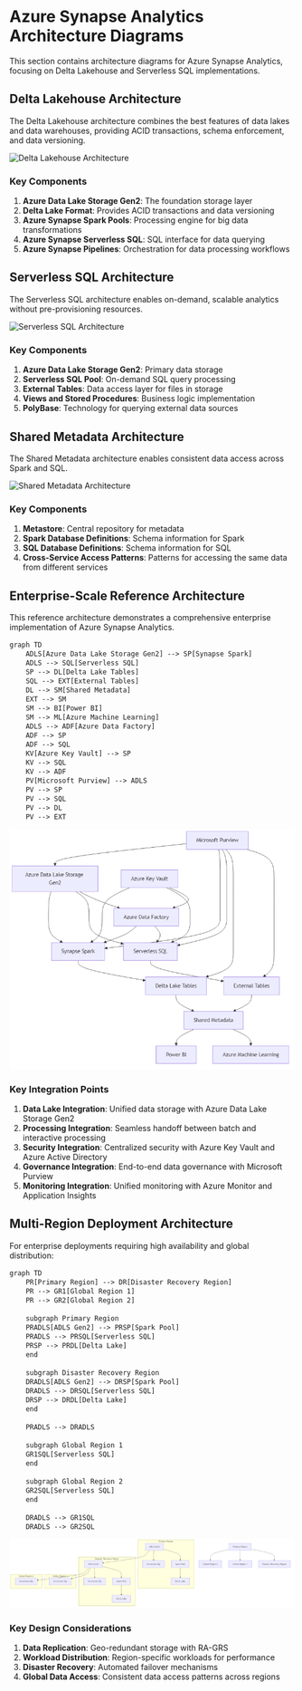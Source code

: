 # Azure Synapse Analytics Architecture Diagrams

This section contains architecture diagrams for Azure Synapse Analytics, focusing on Delta Lakehouse and Serverless SQL implementations.

## Delta Lakehouse Architecture

The Delta Lakehouse architecture combines the best features of data lakes and data warehouses, providing ACID transactions, schema enforcement, and data versioning.

![Delta Lakehouse Architecture](delta-lakehouse-architecture.png)

### Key Components

1. __Azure Data Lake Storage Gen2__: The foundation storage layer
2. __Delta Lake Format__: Provides ACID transactions and data versioning
3. __Azure Synapse Spark Pools__: Processing engine for big data transformations
4. __Azure Synapse Serverless SQL__: SQL interface for data querying
5. __Azure Synapse Pipelines__: Orchestration for data processing workflows

## Serverless SQL Architecture

The Serverless SQL architecture enables on-demand, scalable analytics without pre-provisioning resources.

![Serverless SQL Architecture](serverless-sql-architecture.png)

### Key Components

1. __Azure Data Lake Storage Gen2__: Primary data storage
2. __Serverless SQL Pool__: On-demand SQL query processing
3. __External Tables__: Data access layer for files in storage
4. __Views and Stored Procedures__: Business logic implementation
5. __PolyBase__: Technology for querying external data sources

## Shared Metadata Architecture

The Shared Metadata architecture enables consistent data access across Spark and SQL.

![Shared Metadata Architecture](shared-metadata-architecture.png)

### Key Components

1. __Metastore__: Central repository for metadata
2. __Spark Database Definitions__: Schema information for Spark
3. __SQL Database Definitions__: Schema information for SQL
4. __Cross-Service Access Patterns__: Patterns for accessing the same data from different services

## Enterprise-Scale Reference Architecture

This reference architecture demonstrates a comprehensive enterprise implementation of Azure Synapse Analytics.

<!-- Mermaid diagram for MkDocs rendering -->
```mermaid
graph TD
    ADLS[Azure Data Lake Storage Gen2] --> SP[Synapse Spark]
    ADLS --> SQL[Serverless SQL]
    SP --> DL[Delta Lake Tables]
    SQL --> EXT[External Tables]
    DL --> SM[Shared Metadata]
    EXT --> SM
    SM --> BI[Power BI]
    SM --> ML[Azure Machine Learning]
    ADLS --> ADF[Azure Data Factory]
    ADF --> SP
    ADF --> SQL
    KV[Azure Key Vault] --> SP
    KV --> SQL
    KV --> ADF
    PV[Microsoft Purview] --> ADLS
    PV --> SP
    PV --> SQL
    PV --> DL
    PV --> EXT
```

<!-- Static image fallback for GitHub -->
![Enterprise-Scale Reference Architecture showing integration between Azure Data Lake Storage, Synapse Spark, Serverless SQL, Delta Lake Tables, External Tables, Shared Metadata, and integration with Power BI, Azure ML, and security/governance services](../images/diagrams/enterprise-scale-architecture.png)

### Key Integration Points

1. __Data Lake Integration__: Unified data storage with Azure Data Lake Storage Gen2
2. __Processing Integration__: Seamless handoff between batch and interactive processing
3. __Security Integration__: Centralized security with Azure Key Vault and Azure Active Directory
4. __Governance Integration__: End-to-end data governance with Microsoft Purview
5. __Monitoring Integration__: Unified monitoring with Azure Monitor and Application Insights

## Multi-Region Deployment Architecture

For enterprise deployments requiring high availability and global distribution:

<!-- Mermaid diagram for MkDocs rendering -->
```mermaid
graph TD
    PR[Primary Region] --> DR[Disaster Recovery Region]
    PR --> GR1[Global Region 1]
    PR --> GR2[Global Region 2]
    
    subgraph Primary Region
    PRADLS[ADLS Gen2] --> PRSP[Spark Pool]
    PRADLS --> PRSQL[Serverless SQL]
    PRSP --> PRDL[Delta Lake]
    end
    
    subgraph Disaster Recovery Region
    DRADLS[ADLS Gen2] --> DRSP[Spark Pool]
    DRADLS --> DRSQL[Serverless SQL]
    DRSP --> DRDL[Delta Lake]
    end
    
    PRADLS --> DRADLS
    
    subgraph Global Region 1
    GR1SQL[Serverless SQL]
    end
    
    subgraph Global Region 2
    GR2SQL[Serverless SQL]
    end
    
    DRADLS --> GR1SQL
    DRADLS --> GR2SQL
```

<!-- Static image fallback for GitHub -->
![Multi-Region Deployment Architecture showing Primary Region, Disaster Recovery Region, and Global Regions with their interconnected components like ADLS Gen2, Spark Pool, Serverless SQL, and Delta Lake](../images/diagrams/multi-region-architecture.png)

### Key Design Considerations

1. __Data Replication__: Geo-redundant storage with RA-GRS
2. __Workload Distribution__: Region-specific workloads for performance
3. __Disaster Recovery__: Automated failover mechanisms
4. __Global Data Access__: Consistent data access patterns across regions
